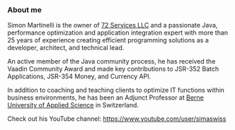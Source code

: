 ### About me

Simon Martinelli is the owner of [72 Services LLC](https://72.services) and a passionate Java, performance optimization and application integration expert with more than 25 years of experience creating efficient programming solutions as a developer, architect, and technical lead.

An active member of the Java community process, he has received the Vaadin Community Award and made key contributions to JSR-352 Batch Applications, JSR-354 Money, and Currency API. 

In addition to coaching and teaching clients to optimize IT functions within business environments, he has been an Adjunct Professor at [Berne University of Applied Science](https://www.bfh.ch/ti/en/) in Switzerland.

Check out his YouTube channel: https://www.youtube.com/user/simaswiss
